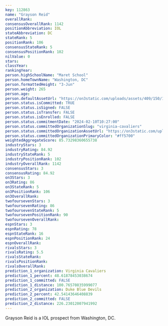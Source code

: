 ```yaml
---
key: 112863
name: "Grayson Reid"
overallRank: 
consensusOverallRank: 1142
positionAbbreviation: IOL
stateAbbreviation: DC
stateRank: 5
positionRank: 106
consensusStateRank: 5
consensusPositionRank: 102
nilValue: 0
stars: 
classYear: 
rankingYear: 
person.highSchoolName: "Maret School"
person.homeTownName: "Washington, DC"
person.formattedHeight: "3-Jun"
person.weight: 265
person.age: 
person.defaultAssetUrl: "https://on3static.com/uploads/assets/409/150/150409.png"
person.status.isCommitted: TRUE
person.status.isSigned: FALSE
person.status.isTransfer: FALSE
person.status.isEnrolled: FALSE
person.status.commitmentDate: "2024-02-10T10:27:00"
person.status.committedOrganizationSlug: "virginia-cavaliers"
person.status.committedOrganizationAssetUrl: "https://on3static.com/uploads/assets/779/214/214779.svg"
person.status.committedOrganizationPrimaryColor: "#ff5700"
weightedAggregateScore: 85.73298360655738
industryStars: 3
industryRating: 84.92
industryStateRank: 5
industryPositionRank: 102
industryOverallRank: 1142
consensusStars: 3
consensusRating: 84.92
on3Stars: 3
on3Rating: 86
on3StateRank: 5
on3PositionRank: 106
on3OverallRank: 
twofoursevenStars: 3
twofoursevenRating: 86
twofoursevenStateRank: 5
twofoursevenPositionRank: 90
twofoursevenOverallRank: 
espnStars: 3
espnRating: 78
espnStateRank: 16
espnPositionRank: 24
espnOverallRank: 
rivalsStars: 3
rivalsRating: 5.5
rivalsStateRank: 
rivalsPositionRank: 
rivalsOverallRank: 
prediction_1_organization: Virginia Cavaliers
prediction_1_percent: 48.61878453038674
prediction_1_committed: FALSE
prediction_1_distance: 100.76570835999077
prediction_2_organization: Duke Blue Devils
prediction_2_percent: 42.54143646408839
prediction_2_committed: FALSE
prediction_2_distance: 226.23012007941992
---
```

Grayson Reid is a IOL prospect from Washington, DC.